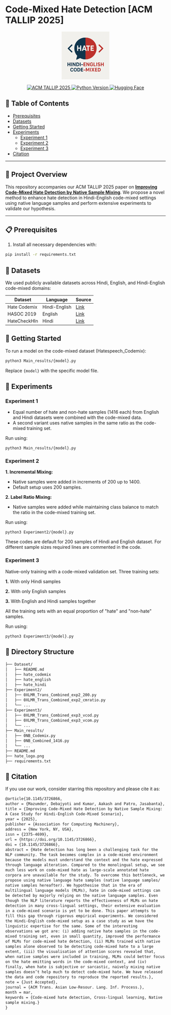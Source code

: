 # Code-Mixed Hate Detection [ACM TALLIP 2025] 

<p align="center">
  <img src="hate_logo.png" alt="Project Logo" width="150"/>
</p>

<div align="center">
  <a href="https://dl.acm.org/doi/abs/10.1145/3726866">
    <img src="https://img.shields.io/badge/ACM-TALLIP2025-blue" alt="ACM TALLIP 2025" />
  </a>
  <a href="https://www.python.org/">
    <img src="https://img.shields.io/badge/Python-3.10.12-blue" alt="Python Version" />
  </a>
  <a href="https://huggingface.co/">
    <img src="https://img.shields.io/badge/Hugging%20Face-Transformers-orange" alt="Hugging Face" />
  </a>
</div>


## 📌 Table of Contents
- [Prerequisites](#-prerequisites)
- [Datasets](#-datasets)
- [Getting Started](#-getting-started)
- [Experiments](#-experiments)
  - [Experiment 1](#experiment-1)
  - [Experiment 2](#experiment-2)
  - [Experiment 3](#experiment-3)
- [Citation](#-citation)

---

## 📖 Project Overview
This repository accompanies our ACM TALLIP 2025 paper on **[Improving Code-Mixed Hate Detection by Native Sample Mixing](https://dl.acm.org/doi/abs/10.1145/3726866)**. We propose a novel method to enhance hate detection in Hindi-English code-mixed settings using native language samples and perform extensive experiments to validate our hypothesis.

---

## 📋 Prerequisites

1. Install all necessary dependencies with:
```bash
pip install -r requirements.txt
```
## 📂 Datasets

We used publicly available datasets across Hindi, English, and Hindi-English code-mixed domains:

| Dataset      | Language      | Source                                      |
|--------------|---------------|---------------------------------------------|
| Hate Codemix | Hindi-English | [Link](https://github.com/deepanshu1995/HateSpeech-Hindi-English-Code-Mixed-Social-Media-Text) |
| HASOC 2019 | English       | [Link](https://hasocfire.github.io/hasoc/2019/dataset.html) |
| HateCheckHIn   | Hindi         | [Link](https://github.com/hate-alert/HateCheckHIn)          |


## 🚀 Getting Started
To run a model on the code-mixed dataset (Hatespeech_Codemix):
```bash
python3 Main_results/{model}.py
```
Replace `{model}` with the specific model file.

## 🔬 Experiments

### Experiment 1
- Equal number of hate and non-hate samples (1416 each) from English and Hindi datasets were combined with the code-mixed data.
- A second variant uses native samples in the same ratio as the code-mixed training set.

Run using:
```
python3 Main_results/{model}.py
```

### Experiment 2
**1. Incremental Mixing:**
- Native samples were added in increments of 200 up to 1400.
- Default setup uses 200 samples.

**2. Label Ratio Mixing:**
- Native samples were added while maintaining class balance to match the ratio in the code-mixed training set.

Run using:
```
python3 Experiment2/{model}.py
```

These codes are default for 200 samples of Hindi and English dataset. For different
sample sizes required lines are commented in the code.




### Experiment 3
Native-only training with a code-mixed validation set. Three training sets:

**1.** With only Hindi samples

**2.** With only English samples

**3.** With English and Hindi samples together

All the training sets with an equal proportion of "hate" and "non-hate" samples.

Run using:
```
python3 Experiment3/{model}.py
```

## 📁 Directory Structure

```
├── Dataset/
│   ├── README.md
│   ├── hate_codemix
│   ├── hate_english
│   ├── hate_hindi
├── Experiment2/
│   ├── 0XLMR_Trans_Combined_exp2_200.py
│   ├── 0XLMR_Trans_Combined_exp2_cmratio.py
│   └── ...
├── Experiment3/
│   ├── 0XLMR_Trans_Combined_exp3_vcod.py
│   ├── 0XLMR_Trans_Combined_exp3_vcom.py
│   └── ...
├── Main_results/
│   ├── 0NB_Codemix.py
│   ├── 0NB_Combined_1416.py
│   └── ...
├── README.md
├── hate_logo.png
├── requirements.txt
```


## 📜 Citation
If you use our work, consider starring this repository and please cite it as:

```
@article{10.1145/3726866,
author = {Mazumder, Debajyoti and Kumar, Aakash and Patro, Jasabanta},
title = {Improving Code-Mixed Hate Detection by Native Sample Mixing: A Case Study for Hindi-English Code-Mixed Scenario},
year = {2025},
publisher = {Association for Computing Machinery},
address = {New York, NY, USA},
issn = {2375-4699},
url = {https://doi.org/10.1145/3726866},
doi = {10.1145/3726866},
abstract = {Hate detection has long been a challenging task for the NLP community. The task becomes complex in a code-mixed environment because the models must understand the context and the hate expressed through language alteration. Compared to the monolingual setup, we see much less work on code-mixed hate as large-scale annotated hate corpora are unavailable for the study. To overcome this bottleneck, we propose using native language hate samples (native language samples/ native samples hereafter). We hypothesise that in the era of multilingual language models (MLMs), hate in code-mixed settings can be detected by majorly relying on the native language samples. Even though the NLP literature reports the effectiveness of MLMs on hate detection in many cross-lingual settings, their extensive evaluation in a code-mixed scenario is yet to be done. This paper attempts to fill this gap through rigorous empirical experiments. We considered the Hindi-English code-mixed setup as a case study as we have the linguistic expertise for the same. Some of the interesting observations we got are: (i) adding native hate samples in the code-mixed training set, even in small quantity, improved the performance of MLMs for code-mixed hate detection, (ii) MLMs trained with native samples alone observed to be detecting code-mixed hate to a large extent, (iii) the visualisation of attention scores revealed that, when native samples were included in training, MLMs could better focus on the hate emitting words in the code-mixed context, and (iv) finally, when hate is subjective or sarcastic, naively mixing native samples doesn’t help much to detect code-mixed hate. We have released the data and code repository to reproduce the reported results.},
note = {Just Accepted},
journal = {ACM Trans. Asian Low-Resour. Lang. Inf. Process.},
month = mar,
keywords = {Code-mixed hate detection, Cross-lingual learning, Native sample mixing.}
}
```
